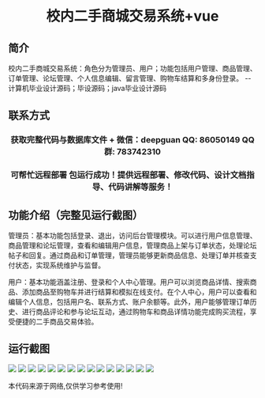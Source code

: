 <p><h1 align="center">校内二手商城交易系统+vue</h1></p>

## 简介
校内二手商城交易系统：角色分为管理员、用户；功能包括用户管理、商品管理、订单管理、论坛管理、个人信息编辑、留言管理、购物车结算和多身份登录。    --计算机毕业设计源码；毕设源码；java毕业设计源码


## 联系方式
<p><h3 align="center">获取完整代码与数据库文件 + 微信：deepguan QQ: 86050149 QQ群: 783742310</h3></p>
<p><h3 align="center">可帮忙远程部署 包运行成功！提供远程部署、修改代码、设计文档指导、代码讲解等服务！</h3></p>

## 功能介绍（完整见运行截图）
管理员：基本功能包括登录、退出，访问后台管理模块。可以进行用户信息管理、商品管理和论坛管理，查看和编辑用户信息，管理商品上架与订单状态，处理论坛帖子和回复。通过商品和订单管理，管理员能够更新商品信息、处理订单并核查支付状态，实现系统维护与监督。

用户：基本功能涵盖注册、登录和个人中心管理。用户可以浏览商品详情、搜索商品、添加商品至购物车并进行结算和模拟在线支付。在个人中心，用户可以查看和编辑个人信息，包括用户名、联系方式、账户余额等。此外，用户能够管理订单历史、进行商品评论和参与论坛互动，通过购物车和商品详情功能完成购买流程，享受便捷的二手商品交易体验。


## 运行截图
![](https://bs-1329754181.cos.ap-shanghai.myqcloud.com/ssm/CampusSecondHandMarketplace/img/001.jpg)
![](https://bs-1329754181.cos.ap-shanghai.myqcloud.com/ssm/CampusSecondHandMarketplace/img/002.jpg)
![](https://bs-1329754181.cos.ap-shanghai.myqcloud.com/ssm/CampusSecondHandMarketplace/img/003.jpg)
![](https://bs-1329754181.cos.ap-shanghai.myqcloud.com/ssm/CampusSecondHandMarketplace/img/004.jpg)
![](https://bs-1329754181.cos.ap-shanghai.myqcloud.com/ssm/CampusSecondHandMarketplace/img/005.jpg)
![](https://bs-1329754181.cos.ap-shanghai.myqcloud.com/ssm/CampusSecondHandMarketplace/img/006.jpg)
![](https://bs-1329754181.cos.ap-shanghai.myqcloud.com/ssm/CampusSecondHandMarketplace/img/007.jpg)
![](https://bs-1329754181.cos.ap-shanghai.myqcloud.com/ssm/CampusSecondHandMarketplace/img/008.jpg)
![](https://bs-1329754181.cos.ap-shanghai.myqcloud.com/ssm/CampusSecondHandMarketplace/img/009.jpg)
![](https://bs-1329754181.cos.ap-shanghai.myqcloud.com/ssm/CampusSecondHandMarketplace/img/010.jpg)
![](https://bs-1329754181.cos.ap-shanghai.myqcloud.com/ssm/CampusSecondHandMarketplace/img/011.jpg)
![](https://bs-1329754181.cos.ap-shanghai.myqcloud.com/ssm/CampusSecondHandMarketplace/img/012.jpg)
![](https://bs-1329754181.cos.ap-shanghai.myqcloud.com/ssm/CampusSecondHandMarketplace/img/013.jpg)
![](https://bs-1329754181.cos.ap-shanghai.myqcloud.com/ssm/CampusSecondHandMarketplace/img/014.jpg)
![](https://bs-1329754181.cos.ap-shanghai.myqcloud.com/ssm/CampusSecondHandMarketplace/img/015.jpg)

<p>本代码来源于网络,仅供学习参考使用!</p>
